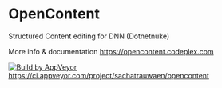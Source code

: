 # OpenContent
Structured Content editing for DNN (Dotnetnuke)

More info & documentation https://opencontent.codeplex.com



[![Build by AppVeyor](https://ci.appveyor.com/api/projects/status/github/sachatrauwaen/OpenContent?branch=feature/build&svg=true)](https://ci.appveyor.com/project/sachatrauwaen/opencontent/)
https://ci.appveyor.com/project/sachatrauwaen/opencontent


